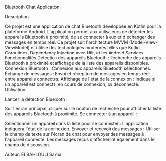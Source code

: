 Bluetooth Chat Application

Description

Ce projet est une application de chat Bluetooth développée en Kotlin pour la plateforme Android. L'application permet aux utilisateurs de détecter les appareils Bluetooth à proximité, de se connecter à eux et d'échanger des messages en temps réel. Ce projet suit l'architecture MVVM (Model-View-ViewModel) et utilise des technologies modernes telles que Kotlin Coroutines, Dependency Injection avec Hilt, et les Android Services.
Fonctionnalités
Détection des appareils Bluetooth : Recherche des appareils Bluetooth à proximité et affichage de la liste des appareils disponibles.
Connexion Bluetooth : Connexion aux appareils Bluetooth sélectionnés.
Échange de messages : Envoi et réception de messages en temps réel entre appareils connectés.
Affichage de l'état de la connexion : Indique si un appareil est connecté, en cours de connexion, ou déconnecté.
Utilisation:

Lancer la détection Bluetooth :

Sur l'écran principal, cliquer sur le bouton de recherche pour afficher la liste des appareils Bluetooth à proximité.
Se connecter à un appareil :

Sélectionner un appareil dans la liste pour se connecter.:
L'application indiquera l'état de la connexion.
Envoyer et recevoir des messages :
Utiliser le champ de texte sur l'écran de chat pour envoyer des messages à l'appareil connecté.
Les messages reçus s'afficheront également dans le champ de discussion.

Auteur: ELBAHLOULI Salma
